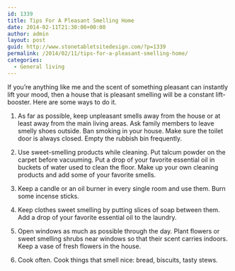 ```yaml
---
id: 1339
title: Tips For A Pleasant Smelling Home
date: 2014-02-11T21:30:00+00:00
author: admin
layout: post
guid: http://www.stonetabletsitedesign.com/?p=1339
permalink: /2014/02/11/tips-for-a-pleasant-smelling-home/
categories:
  - General living
---
```

If you&#8217;re anything like me and the scent of something pleasant can instantly lift your mood, then a house that is pleasant smelling will be a constant lift-booster. Here are some ways to do it.

1. As far as possible, keep unpleasant smells away from the house or at least away from the main living areas. Ask family members to leave smelly shoes outside. Ban smoking in your house. Make sure the toilet door is always closed. Empty the rubbish bin frequently.

2. Use sweet-smelling products while cleaning. Put talcum powder on the carpet before vacuuming. Put a drop of your favorite essential oil in buckets of water used to clean the floor. Make up your own cleaning products and add some of your favorite smells.

3. Keep a candle or an oil burner in every single room and use them. Burn some incense sticks.

4. Keep clothes sweet smelling by putting slices of soap between them. Add a drop of your favorite essential oil to the laundry.

5. Open windows as much as possible through the day. Plant flowers or sweet smelling shrubs near windows so that their scent carries indoors. Keep a vase of fresh flowers in the house.

6. Cook often. Cook things that smell nice: bread, biscuits, tasty stews.
